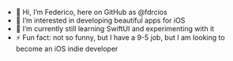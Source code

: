 - 👋 Hi, I’m Federico, here on GitHub as @fdrcios
- 👀 I’m interested in developing beautiful apps for iOS
- 🌱 I’m currently still learning SwiftUI and experimenting with it
- ⚡ Fun fact: not so funny, but I have a 9-5 job, but I am looking to become an iOS indie developer

<!---
fdrcios/fdrcios is a ✨ special ✨ repository because its `README.md` (this file) appears on your GitHub profile.
You can click the Preview link to take a look at your changes.
--->
